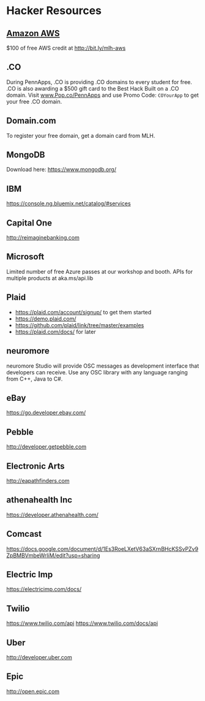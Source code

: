 # Hacker Resources

## [Amazon AWS](http://aws.amazon.com)
$100 of free AWS credit at http://bit.ly/mlh-aws

## .CO
During PennApps, .CO is providing .CO domains to every student for free. .CO is also awarding a $500 gift card to the Best Hack Built on a .CO domain. Visit www.Pop.co/PennApps and use Promo Code: `COYourApp` to get your free .CO domain.

## Domain.com
To register your free domain, get a domain card from MLH.

## MongoDB
Download here: https://www.mongodb.org/

## IBM
https://console.ng.bluemix.net/catalog/#services

## Capital One
http://reimaginebanking.com

## Microsoft
Limited number of free Azure passes at our workshop and booth. APIs for multiple products at aka.ms/api.lib

## Plaid
 - https://plaid.com/account/signup/ to get them started
 - https://demo.plaid.com/
 - https://github.com/plaid/link/tree/master/examples
 - https://plaid.com/docs/ for later

## neuromore
neuromore Studio will provide OSC messages as development interface that developers can receive. Use any OSC library with any language ranging from C++, Java to C#.

## eBay
https://go.developer.ebay.com/

## Pebble
http://developer.getpebble.com

## Electronic Arts
http://eapathfinders.com

## athenahealth Inc
https://developer.athenahealth.com/

## Comcast
https://docs.google.com/document/d/1Es3RoeLXetV63aSXrnBHcKSSvPZv9ZpBMBVmbeWrIiM/edit?usp=sharing

## Electric Imp
https://electricimp.com/docs/

## Twilio
https://www.twilio.com/api
https://www.twilio.com/docs/api

## Uber
http://developer.uber.com

## Epic
http://open.epic.com
